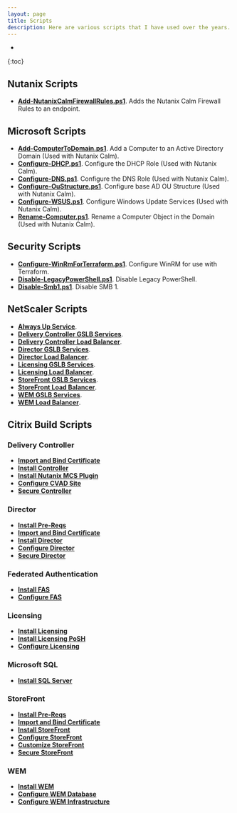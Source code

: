 ```yaml
---
layout: page
title: Scripts
description: Here are various scripts that I have used over the years. Hopefully you will find then useful but please test them before running them in production!
---
```

* 
{:toc}

## Nutanix Scripts

-  **[Add-NutanixCalmFirewallRules.ps1](https://github.com/dbretty/dbretty.Scripts/blob/master/Nutanix/Add-NutanixCalmFirewallRules.ps1)**. Adds the Nutanix Calm Firewall Rules to an endpoint.
  
## Microsoft Scripts

-  **[Add-ComputerToDomain.ps1](https://github.com/dbretty/dbretty.Scripts/blob/master/Microsoft/Add-ComputerToDomain.ps1)**. Add a Computer to an Active Directory Domain (Used with Nutanix Calm).
-  **[Configure-DHCP.ps1](https://github.com/dbretty/dbretty.Scripts/blob/master/Microsoft/Configure-DHCP.ps1)**. Configure the DHCP Role (Used with Nutanix Calm).
-  **[Configure-DNS.ps1](https://github.com/dbretty/dbretty.Scripts/blob/master/Microsoft/Configure-DNS.ps1)**. Configure the DNS Role (Used with Nutanix Calm).
-  **[Configure-OuStructure.ps1](https://github.com/dbretty/dbretty.Scripts/blob/master/Microsoft/Configure-OuStructure.ps1)**. Configure base AD OU Structure (Used with Nutanix Calm).
-  **[Configure-WSUS.ps1](https://github.com/dbretty/dbretty.Scripts/blob/master/Microsoft/Configure-WSUS.ps1)**. Configure Windows Update Services (Used with Nutanix Calm).
-  **[Rename-Computer.ps1](https://github.com/dbretty/dbretty.Scripts/blob/master/Microsoft/Rename-Computer.ps1)**. Rename a Computer Object in the Domain (Used with Nutanix Calm).
  
## Security Scripts

-  **[Configure-WinRmForTerraform.ps1](https://github.com/dbretty/dbretty.Scripts/blob/master/Security/Configure-WinRmForPowerShell.ps1)**. Configure WinRM for use with Terraform.
-  **[Disable-LegacyPowerShell.ps1](https://github.com/dbretty/dbretty.Scripts/blob/master/Security/Disable-LegacyPowerShell.ps1)**. Disable Legacy PowerShell.
-  **[Disable-Smb1.ps1](https://github.com/dbretty/dbretty.Scripts/blob/master/Security/Disable-Smb1.ps1)**. Disable SMB 1.

## NetScaler Scripts

-  **[Always Up Service](https://github.com/dbretty/dbretty.Scripts/blob/master/NetScaler/Always%20Up%20Service.conf)**.
-  **[Delivery Controller GSLB Services](https://github.com/dbretty/dbretty.Scripts/blob/master/NetScaler/Controller%20GSLB.conf)**.
-  **[Delivery Controller Load Balancer](https://github.com/dbretty/dbretty.Scripts/blob/master/NetScaler/Controller%20LB.conf)**.
-  **[Director GSLB Services](https://github.com/dbretty/dbretty.Scripts/blob/master/NetScaler/Director%20GSLB.conf)**.
-  **[Director Load Balancer](https://github.com/dbretty/dbretty.Scripts/blob/master/NetScaler/Director%20LB.conf)**.
-  **[Licensing GSLB Services](https://github.com/dbretty/dbretty.Scripts/blob/master/NetScaler/Licensing%20GSLB.conf)**.
-  **[Licensing Load Balancer](https://github.com/dbretty/dbretty.Scripts/blob/master/NetScaler/Licensing%20LB.conf)**.
-  **[StoreFront GSLB Services](https://github.com/dbretty/dbretty.Scripts/blob/master/NetScaler/StoreFront%20GSLB.conf)**.
-  **[StoreFront Load Balancer](https://github.com/dbretty/dbretty.Scripts/blob/master/NetScaler/StoreFront%20LB.conf)**.
-  **[WEM GSLB Services](https://github.com/dbretty/dbretty.Scripts/blob/master/NetScaler/WEM%20GSLB.conf)**.
-  **[WEM Load Balancer](https://github.com/dbretty/dbretty.Scripts/blob/master/NetScaler/WEM%20LB.conf)**.
  
## Citrix Build Scripts

### Delivery Controller
-  **[Import and Bind Certificate](https://github.com/dbretty/dbretty.Scripts/blob/master/Citrix/Delivery%20Controller/01_import_and_bind_certificate.ps1)**
-  **[Install Controller](https://github.com/dbretty/dbretty.Scripts/blob/master/Citrix/Delivery%20Controller/02_install_controller.ps1)**
-  **[Install Nutanix MCS Plugin](https://github.com/dbretty/dbretty.Scripts/blob/master/Citrix/Delivery%20Controller/03_install_nutanix_mcs_plugin.ps1)**
-  **[Configure CVAD Site](https://github.com/dbretty/dbretty.Scripts/blob/master/Citrix/Delivery%20Controller/04_configure_cvad_site.ps1)**
-  **[Secure Controller](https://github.com/dbretty/dbretty.Scripts/blob/master/Citrix/Delivery%20Controller/05_secure_delivery_controller.ps1)**

### Director
-  **[Install Pre-Reqs](https://github.com/dbretty/dbretty.Scripts/blob/master/Citrix/Director/01_install_director_pre_reqs.ps1)**
-  **[Import and Bind Certificate](https://github.com/dbretty/dbretty.Scripts/blob/master/Citrix/Director/02_import_and_bind_certificate.ps1)**
-  **[Install Director](https://github.com/dbretty/dbretty.Scripts/blob/master/Citrix/Director/03_install_director.ps1)**
-  **[Configure Director](https://github.com/dbretty/dbretty.Scripts/blob/master/Citrix/Director/04_configure_director.ps1)**
-  **[Secure Director](https://github.com/dbretty/dbretty.Scripts/blob/master/Citrix/Director/06_secure_director_iis.cmd)**

### Federated Authentication
-  **[Install FAS](https://github.com/dbretty/dbretty.Scripts/blob/master/Citrix/Federated%20Authentication/01_install_fas.ps1)**
-  **[Configure FAS](https://github.com/dbretty/dbretty.Scripts/blob/master/Citrix/Federated%20Authentication/02_configure_fas.ps1)**

### Licensing
-  **[Install Licensing](https://github.com/dbretty/dbretty.Scripts/blob/master/Citrix/Licensing/01_install_licensing_server.ps1)**
-  **[Install Licensing PoSH](https://github.com/dbretty/dbretty.Scripts/blob/master/Citrix/Licensing/02_install_licensing_posh.ps1)**
-  **[Configure Licensing](https://github.com/dbretty/dbretty.Scripts/blob/master/Citrix/Licensing/03_configure_licensing_server.ps1)**

### Microsoft SQL
-  **[Install SQL Server](https://github.com/dbretty/dbretty.Scripts/blob/master/Citrix/SQL/01_install_sql_server.ps1)**

### StoreFront
-  **[Install Pre-Reqs](https://github.com/dbretty/dbretty.Scripts/blob/master/Citrix/StoreFront/01_install_storefront_pre_reqs.ps1)**
-  **[Import and Bind Certificate](https://github.com/dbretty/dbretty.Scripts/blob/master/Citrix/StoreFront/02_import_and_bind_certificate.ps1)**
-  **[Install StoreFront](https://github.com/dbretty/dbretty.Scripts/blob/master/Citrix/StoreFront/03_install_storefront.ps1)**
-  **[Configure StoreFront](https://github.com/dbretty/dbretty.Scripts/blob/master/Citrix/StoreFront/04_configure_storefront.ps1)**
-  **[Customize StoreFront](https://github.com/dbretty/dbretty.Scripts/blob/master/Citrix/StoreFront/05_customise_storefront.ps1)**
-  **[Secure StoreFront](https://github.com/dbretty/dbretty.Scripts/blob/master/Citrix/StoreFront/06_secure_storefront_iis.cmd)**

### WEM
-  **[Install WEM](https://github.com/dbretty/dbretty.Scripts/blob/master/Citrix/WEM/01_install_wem.ps1)**
-  **[Configure WEM Database](https://github.com/dbretty/dbretty.Scripts/blob/master/Citrix/WEM/02_configure_wem_database.ps1)**
-  **[Configure WEM Infrastructure](https://github.com/dbretty/dbretty.Scripts/blob/master/Citrix/WEM/03_configure_wem_infrastructure.ps1)**
